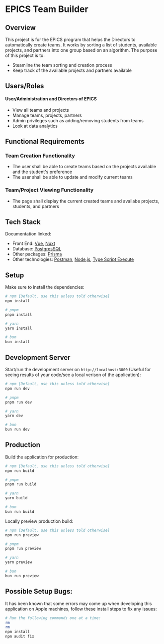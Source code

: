 # EPICS Team Builder 

## Overview

This project is for the EPICS program that helps the Directors to automatically create teams. 
It works by sorting a list of students, available projects, and partners into one group based on an algorithm.
The purpose of this project is to:

- Steamline the team sorting and creation process
- Keep track of the available projects and partners available

## Users/Roles

#### User/Administration and Directors of EPICS

- View all teams and projects
- Manage teams, projects, partners
- Admin privileges such as adding/removing students from teams
- Look at data analytics


## Functional Requirements

### Team Creation Functionality

- The user shall be able to create teams based on the projects available and the student's preference
- The user shall be able to update and modify current teams 

### Team/Project Viewing Functionality

- The page shall display the current created teams and availabe projects, students, and partners


## Tech Stack

Documentation linked:
- Front End: [Vue](https://vuejs.org/guide/introduction.html), [Nuxt](https://nuxt.com/docs/getting-started/introduction)
- Database: [PostgresSQL](https://www.postgresql.org/docs/)
- Other packages: [Prisma](https://www.prisma.io/docs)
- Other technologies: [Postman](https://learning.postman.com/docs/introduction/overview/), [Node.js](https://nodejs.org/docs/latest/api/), [Type Script Execute](https://tsx.is/getting-started)

## Setup

Make sure to install the dependencies:

```bash
# npm [Default, use this unless told otherwise]
npm install

# pnpm
pnpm install

# yarn
yarn install

# bun
bun install
```

## Development Server

Start/run the development server on `http://localhost:3000` (Useful for seeing results of your code/see a local verison of the application):

```bash
# npm [Default, use this unless told otherwise]
npm run dev

# pnpm
pnpm run dev

# yarn
yarn dev

# bun
bun run dev
```

## Production

Build the application for production:

```bash
# npm [Default, use this unless told otherwise]
npm run build

# pnpm
pnpm run build

# yarn
yarn build

# bun
bun run build
```

Locally preview production build:

```bash
# npm [Default, use this unless told otherwise]
npm run preview

# pnpm
pnpm run preview

# yarn
yarn preview

# bun
bun run preview
```

## Possible Setup Bugs:

It has been known that some errors may come up when developing this application on Apple machines, follow these install steps to fix any issues:

```bash
# Run the following commands one at a time:
rm
rm 
npm install
npm audit fix
```
